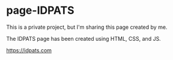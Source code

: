 # page-IDPATS
This is a private project, but I'm sharing this page created by me.

The IDPATS page has been created using HTML, CSS, and JS.

https://idpats.com
